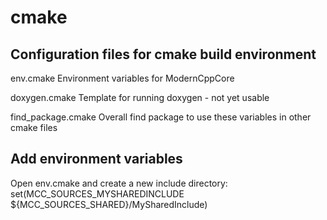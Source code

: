 # cmake

## Configuration files for cmake build environment

env.cmake
Environment variables for ModernCppCore

doxygen.cmake
Template for running doxygen - not yet usable

find_package.cmake
Overall find package to use these variables in other cmake files

## Add environment variables

Open env.cmake and create a new include directory:
set(MCC_SOURCES_MYSHAREDINCLUDE ${MCC_SOURCES_SHARED}/MySharedInclude)
